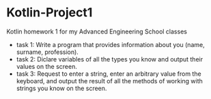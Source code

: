 # Kotlin-Project1
Kotlin homework 1 for my Advanced Engineering School classes

* task 1: Write a program that provides information about you (name, surname, profession).
* task 2: Diclare variables of all the types you know and output their values on the screen.
* task 3: Request to enter a string, enter an arbitrary value from the keyboard, and output the result of all the methods of working with strings you know on the screen. 
